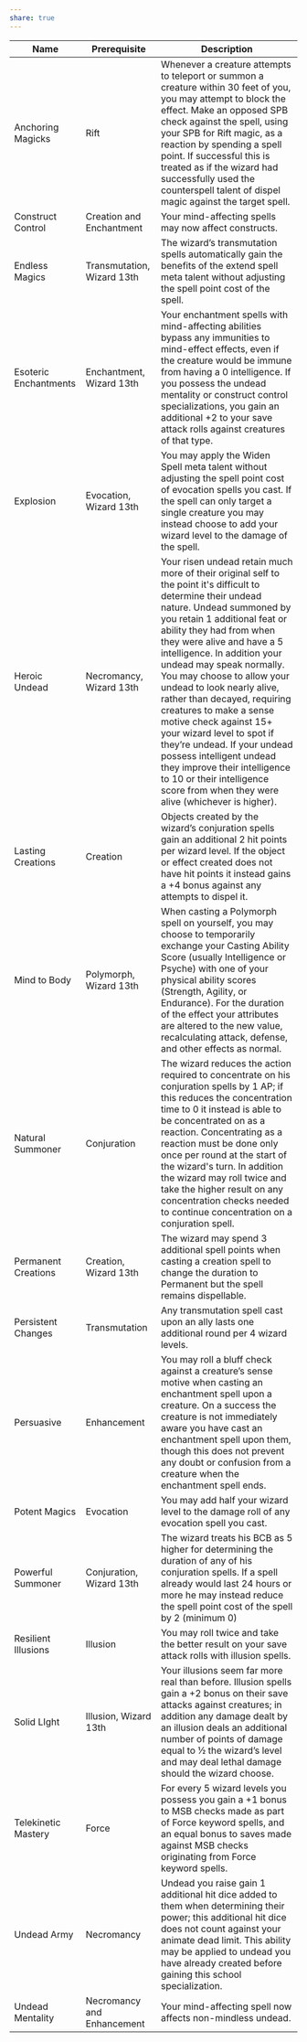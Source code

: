 ```yaml
---
share: true
---
```

| Name                  | Prerequisite               | Description                                                                                                                                                                                                                                                                                                                                                                                                                                                                                                                                                                                                                                        |
| --------------------- | -------------------------- | -------------------------------------------------------------------------------------------------------------------------------------------------------------------------------------------------------------------------------------------------------------------------------------------------------------------------------------------------------------------------------------------------------------------------------------------------------------------------------------------------------------------------------------------------------------------------------------------------------------------------------------------------- |
| Anchoring Magicks     | Rift                       | Whenever a creature attempts to teleport or summon a creature within 30 feet of you, you may attempt to block the effect. Make an opposed SPB check against the spell, using your SPB for Rift magic, as a reaction by spending a spell point. If successful this is treated as if the wizard had successfully used the counterspell talent of dispel magic against the target spell.                                                                                                                                                                                                                                                              |
| Construct Control     | Creation and Enchantment   | Your mind-affecting spells may now affect constructs.                                                                                                                                                                                                                                                                                                                                                                                                                                                                                                                                                                                              |
| Endless Magics        | Transmutation, Wizard 13th | The wizard’s transmutation spells automatically gain the benefits of the extend spell meta talent without adjusting the spell point cost of the spell.                                                                                                                                                                                                                                                                                                                                                                                                                                                                                             |
| Esoteric Enchantments | Enchantment, Wizard 13th   | Your enchantment spells with mind-affecting abilities bypass any immunities to mind-effect effects, even if the creature would be immune from having a 0 intelligence. If you possess the undead mentality or construct control specializations, you gain an additional +2 to your save attack rolls against creatures of that type.                                                                                                                                                                                                                                                                                                               |
| Explosion             | Evocation, Wizard 13th     | You may apply the Widen Spell meta talent without adjusting the spell point cost of evocation spells you cast. If the spell can only target a single creature you may instead choose to add your wizard level to the damage of the spell.                                                                                                                                                                                                                                                                                                                                                                                                          |
| Heroic Undead         | Necromancy, Wizard 13th    | Your risen undead retain much more of their original self to the point it's difficult to determine their undead nature. Undead summoned by you retain 1 additional feat or ability they had from when they were alive and have a 5 intelligence. In addition your undead may speak normally. You may choose to allow your undead to look nearly alive, rather than decayed, requiring creatures to make a sense motive check against 15+ your wizard level to spot if they’re undead. If your undead possess intelligent undead they improve their intelligence to 10 or their intelligence score from when they were alive (whichever is higher). |
| Lasting Creations     | Creation                   | Objects created by the wizard’s conjuration spells gain an additional 2 hit points per wizard level. If the object or effect created does not have hit points it instead gains a +4 bonus against any attempts to dispel it.                                                                                                                                                                                                                                                                                                                                                                                                                       |
| Mind to Body          | Polymorph, Wizard 13th     | When casting a Polymorph spell on yourself, you may choose to temporarily exchange your Casting Ability Score (usually Intelligence or Psyche) with one of your physical ability scores (Strength, Agility, or Endurance). For the duration of the effect your attributes are altered to the new value, recalculating attack, defense, and other effects as normal.                                                                                                                                                                                                                                                                                |
| Natural Summoner      | Conjuration                | The wizard reduces the action required to concentrate on his conjuration spells by 1 AP; if this reduces the concentration time to 0 it instead is able to be concentrated on as a reaction. Concentrating as a reaction must be done only once per round at the start of the wizard's turn. In addition the wizard may roll twice and take the higher result on any concentration checks needed to continue concentration on a conjuration spell.                                                                                                                                                                                                 |
| Permanent Creations   | Creation, Wizard 13th      | The wizard may spend 3 additional spell points when casting a creation spell to change the duration to Permanent but the spell remains dispellable.                                                                                                                                                                                                                                                                                                                                                                                                                                                                                                |
| Persistent Changes    | Transmutation              | Any transmutation spell cast upon an ally lasts one additional round per 4 wizard levels.                                                                                                                                                                                                                                                                                                                                                                                                                                                                                                                                                          |
| Persuasive            | Enhancement                | You may roll a bluff check against a creature’s sense motive when casting an enchantment spell upon a creature. On a success the creature is not immediately aware you have cast an enchantment spell upon them, though this does not prevent any doubt or confusion from a creature when the enchantment spell ends.                                                                                                                                                                                                                                                                                                                              |
| Potent Magics         | Evocation                  | You may add half your wizard level to the damage roll of any evocation spell you cast.                                                                                                                                                                                                                                                                                                                                                                                                                                                                                                                                                             |
| Powerful Summoner     | Conjuration, Wizard 13th   | The wizard treats his BCB as 5 higher for determining the duration of any of his conjuration spells. If a spell already would last 24 hours or more he may instead reduce the spell point cost of the spell by 2 (minimum 0)                                                                                                                                                                                                                                                                                                                                                                                                                       |
| Resilient Illusions   | Illusion                   | You may roll twice and take the better result on your save attack rolls with illusion spells.                                                                                                                                                                                                                                                                                                                                                                                                                                                                                                                                                      |
| Solid LIght           | Illusion, Wizard 13th      | Your illusions seem far more real than before. Illusion spells gain a +2 bonus on their save attacks against creatures; in addition any damage dealt by an illusion deals an additional number of points of damage equal to ½ the wizard’s level and may deal lethal damage should the wizard choose.                                                                                                                                                                                                                                                                                                                                              |
| Telekinetic Mastery   | Force                      | For every 5 wizard levels you possess you gain a +1 bonus to MSB checks made as part of Force keyword spells, and an equal bonus to saves made against MSB checks originating from Force keyword spells.                                                                                                                                                                                                                                                                                                                                                                                                                                           |
| Undead Army           | Necromancy                 | Undead you raise gain 1 additional hit dice added to them when determining their power; this additional hit dice does not count against your animate dead limit. This ability may be applied to undead you have already created before gaining this school specialization.                                                                                                                                                                                                                                                                                                                                                                         |
| Undead Mentality      | Necromancy and Enhancement | Your mind-affecting spell now affects non-mindless undead.                                                                                                                                                                                                                                                                                                                                                                                                                                                                                                                                                                                         |
